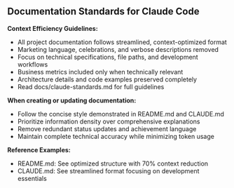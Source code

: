 ## Documentation Standards for Claude Code

**Context Efficiency Guidelines:**
- All project documentation follows streamlined, context-optimized format
- Marketing language, celebrations, and verbose descriptions removed
- Focus on technical specifications, file paths, and development workflows
- Business metrics included only when technically relevant
- Architecture details and code examples preserved completely
- Read docs/claude-standards.md for full guidelines

**When creating or updating documentation:**
- Follow the concise style demonstrated in README.md and CLAUDE.md
- Prioritize information density over comprehensive explanations
- Remove redundant status updates and achievement language
- Maintain complete technical accuracy while minimizing token usage

**Reference Examples:**
- README.md: See optimized structure with 70% context reduction
- CLAUDE.md: See streamlined format focusing on development essentials